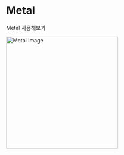 # Metal
Metal 사용해보기

<img src="https://github.com/user-attachments/assets/c15eb051-11d1-4740-bd19-92cedff2db4b" width="300" alt="Metal Image">
